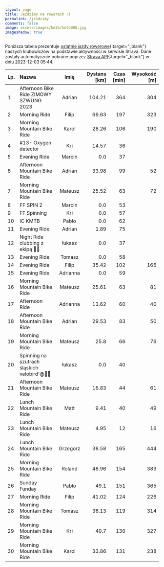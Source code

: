 ```yaml
---
layout: page
title: Jeździmy na rowerach :)
permalink: /jezdzimy
comments: false
image: assets/images/kmtb/kmtb008.jpg
imageshadow: true
---
```


Poniższa tabela prezentuje [ostatnie jazdy rowerowe](https://www.strava.com/clubs/336381){:target="_blank"} naszych klubowiczów na podstawie aktywności w serwisie Strava. Dane zostały automatycznie pobrane poprzez [Strava API](https://developers.strava.com/docs/reference/#api-Clubs-getClubActivitiesById){:target="_blank"} w dniu 2023-12-03 05:44.

Lp. | Nazwa | Imię | Dystans [km] | Czas [min] | Wysokość [m]
:--- | :--- | :---: | ---: | ---: | ---:
1|Afternoon Bike Ride ZIMOWY SZWUNG 2023|Adrian|104.21|364|304
2|Morning Ride|Filip|69.63|197|323
3|Morning Mountain Bike Ride|Karol|28.26|106|190
4|#13- Oxygen detector|Kri|14.57|36|
5|Evening Ride|Marcin|0.0|37|
6|Afternoon Mountain Bike Ride|Adrian|33.98|99|52
7|Morning Mountain Bike Ride|Mateusz|25.52|63|72
8|FF SPIN 2|Marcin|0.0|53|
9|FF Spinning|Kri|0.0|57|
10|IC KMTB|Pablo|0.0|62|
11|Evening Ride|Adrian|1.89|75|
12|Night Ride clubbing z ekipą 🚴🪩|łukasz|0.0|37|
13|Evening Ride|Tomasz|0.0|58|
14|Evening Ride|Filip|35.42|102|165
15|Evening Ride|Adrianna|0.0|59|
16|Morning Mountain Bike Ride|Mateusz|25.61|63|81
17|Afternoon Ride|Adrianna|13.62|60|40
18|Afternoon Mountain Bike Ride|Adrian|29.53|83|50
19|Morning Mountain Bike Ride|Mateusz|25.8|66|76
20|Spinning na szutrach śląskich velobird'@🚵🌅|łukasz|0.0|40|
21|Afternoon Mountain Bike Ride|Mateusz|16.83|44|61
22|Lunch Mountain Bike Ride|Matt|9.41|40|49
23|Lunch Mountain Bike Ride|Mateusz|4.95|12|16
24|Lunch Mountain Bike Ride|Grzegorz|38.58|165|444
25|Morning Mountain Bike Ride|Roland|48.96|154|389
26|Sunday Funday|Pablo|49.1|151|365
27|Morning Ride|Filip|41.02|124|226
28|Morning Mountain Bike Ride|Tomasz|36.13|119|314
29|Morning Mountain Bike Ride|Kri|40.7|130|327
30|Morning Mountain Bike Ride|Karol|33.86|131|238
